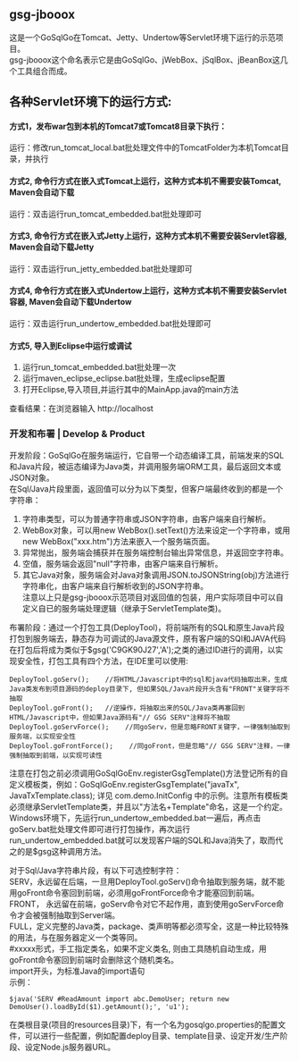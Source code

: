 ## gsg-jbooox  
这是一个GoSqlGo在Tomcat、Jetty、Undertow等Servlet环境下运行的示范项目。    
gsg-jbooox这个命名表示它是由GoSqlGo、jWebBox、jSqlBox、jBeanBox这几个工具组合而成。  
   
## 各种Servlet环境下的运行方式:    
#### 方式1，发布war包到本机的Tomcat7或Tomcat8目录下执行：   
运行：修改run_tomcat_local.bat批处理文件中的TomcatFolder为本机Tomcat目录，并执行   

#### 方式2, 命令行方式在嵌入式Tomcat上运行，这种方式本机不需要安装Tomcat, Maven会自动下载      
运行：双击运行run_tomcat_embedded.bat批处理即可     

#### 方式3, 命令行方式在嵌入式Jetty上运行，这种方式本机不需要安装Servlet容器, Maven会自动下载Jetty      
运行：双击运行run_jetty_embedded.bat批处理即可   

#### 方式4, 命令行方式在嵌入式Undertow上运行，这种方式本机不需要安装Servlet容器, Maven会自动下载Undertow      
运行：双击运行run_undertow_embedded.bat批处理即可   

#### 方式5, 导入到Eclipse中运行或调试  
1. 运行run_tomcat_embedded.bat批处理一次  
2. 运行maven_eclipse_eclipse.bat批处理，生成eclipse配置  
3. 打开Eclipse,导入项目,并运行其中的MainApp.java的main方法  
  
查看结果：在浏览器输入 http://localhost   

### 开发和布署 | Develop & Product
开发阶段：GoSqlGo在服务端运行，它自带一个动态编译工具，前端发来的SQL和Java片段，被运态编译为Java类，并调用服务端ORM工具，最后返回文本或JSON对象。  
在Sql/Java片段里面，返回值可以分为以下类型，但客户端最终收到的都是一个字符串：  
1. 字符串类型，可以为普通字符串或JSON字符串，由客户端来自行解析。    
2. WebBox对象，可以用new WebBox().setText()方法来设定一个字符串，或用new WebBox("xxx.htm")方法来嵌入一个服务端页面。  
3. 异常抛出，服务端会捕获并在服务端控制台输出异常信息，并返回空字符串。  
4. 空值，服务端会返回"null"字符串，由客户端来自行解析。  
5. 其它Java对象，服务端会对Java对象调用JSON.toJSONString(obj)方法进行字符串化，由客户端来自行解析收到的JSON字符串。  
注意以上只是gsg-jbooox示范项目对返回值的包装，用户实际项目中可以自定义自已的服务端处理逻辑（继承于ServletTemplate类)。  

布署阶段：通过一个打包工具(DeployTool)，将前端所有的SQL和原生Java片段打包到服务端去，静态存为可调试的Java源文件，原有客户端的SQl和JAVA代码在打包后将成为类似于$gsg('C9GK90J27','A');之类的通过ID进行的调用，以实现安全性，打包工具有四个方法，在IDE里可以使用:  
```
DeployTool.goServ();    //将HTML/Javascript中的sql和java代码抽取出来，生成Java类发布到项目源码的deploy目录下, 但如果SQL/Java片段开头含有"FRONT"关键字将不抽取
DeployTool.goFront();   //逆操作，将抽取出来的SQL/Java类再塞回到HTML/Javascript中，但如果Java源码有"// GSG SERV"注释将不抽取   
DeployTool.goServForce();    //同goServ，但是忽略FRONT关键字，一律强制抽取到服务端，以实现安全性  
DeployTool.goFrontForce();    //同goFront，但是忽略"// GSG SERV"注释，一律强制抽取到前端，以实现可读性   
```
注意在打包之前必须调用GoSqlGoEnv.registerGsgTemplate()方法登记所有的自定义模板类，例如：GoSqlGoEnv.registerGsgTemplate("javaTx", JavaTxTemplate.class); 详见 com.demo.InitConfig 中的示例。注意所有模板类必须继承ServletTemplate类，并且以"方法名+Template"命名，这是一个约定。    
Windows环境下，先运行run_undertow_embedded.bat一遍后，再点击goServ.bat批处理文件即可进行打包操作，再次运行run_undertow_embedded.bat就可以发现客户端的SQL和Java消失了，取而代之的是$gsg这种调用方法。   

对于Sql/Java字符串片段，有以下可选控制字符：  
SERV，永远留在后端，一旦用DeployTool.goServ()命令抽取到服务端，就不能用goFront命令塞回到前端，必须用goFrontForce命令才能塞回到前端。  
FRONT， 永远留在前端，goServ命令对它不起作用，直到使用goServForce命令才会被强制抽取到Server端。    
FULL，定义完整的Java类，package、类声明等都必须写全，这是一种比较特殊的用法，与在服务器定义一个类等同。   
#xxxxx形式，手工指定类名，如果不定义类名, 则由工具随机自动生成，用goFront命令塞回到前端时会删除这个随机类名。    
import开头，为标准Java的import语句  
示例： 
```
$java('SERV #ReadAmount import abc.DemoUser; return new DemoUser().loadById($1).getAmount();', 'u1');   
```  
在类根目录(项目的resources目录)下，有一个名为gosqlgo.properties的配置文件，可以进行一些配置，例如配置deploy目录、template目录、设定开发/生产阶段、设定Node.js服务器URL。 